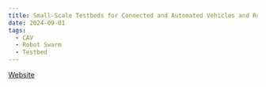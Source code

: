 ```yaml
---
title: Small-Scale Testbeds for Connected and Automated Vehicles and Robot Swarms.
date: 2024-09-01
tags:
  - CAV
  - Robot Swarm
  - Testbed
---
```


<a href="https://cpm-remote.lrt.unibw-muenchen.de/testbeds" target="_blank" rel="noopener noreferrer" class="inline-block bg-primary-600 text-white font-semibold px-4 py-2 rounded hover:bg-primary-700 transition">
  Website
</a>